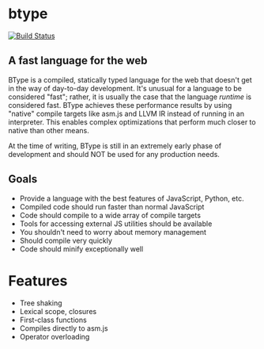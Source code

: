 # btype

[![Build Status](https://travis-ci.org/mattbasta/btype.svg?branch=master)](https://travis-ci.org/mattbasta/btype)

## A fast language for the web

BType is a compiled, statically typed language for the web that doesn't get in
the way of day-to-day development. It's unusual for a language to be considered "fast"; rather, it is usually the case that the language *runtime* is considered fast. BType achieves these performance results by using "native" compile targets like asm.js and LLVM IR instead of running in an interpreter. This enables complex optimizations that perform much closer to native than other means.

At the time of writing, BType is still in an extremely early phase of development and should NOT be used for any production needs.


## Goals

- Provide a language with the best features of JavaScript, Python, etc.
- Compiled code should run faster than normal JavaScript
- Code should compile to a wide array of compile targets
- Tools for accessing external JS utilities should be available
- You shouldn't need to worry about memory management
- Should compile very quickly
- Code should minify exceptionally well


# Features

- Tree shaking
- Lexical scope, closures
- First-class functions
- Compiles directly to asm.js
- Operator overloading
